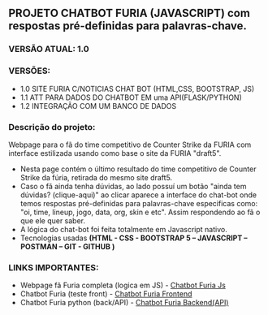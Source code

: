 
## PROJETO CHATBOT FURIA (JAVASCRIPT) com respostas pré-definidas para palavras-chave.
### VERSÃO ATUAL: 1.0

### VERSÕES: 
- 1.0 SITE FURIA C/NOTICIAS CHAT BOT (HTML,CSS, BOOTSTRAP, JS)
- 1.1 ATT PARA DADOS DO CHATBOT EM uma API(FLASK/PYTHON)
- 1.2 INTEGRAÇÃO COM UM BANCO DE DADOS

### Descrição do projeto:
Webpage para o fã do time competitivo de Counter Strike da FURIA com interface estilizada usando como base o site da FURIA "draft5".  
- Nesta page contém o último resultado do time competitivo de Counter Strike da fúria, retirada do mesmo site draft5.
- Caso o fã ainda tenha dúvidas, ao lado possuí um botão "ainda tem dúvidas? (clique-aqui)" ao clicar aparece a interface do chat-bot onde temos respostas pré-definidas para palavras-chave especificas como: "oi, time, lineup, jogo, data, org, 
skin e etc". Assim respondendo ao fã o que ele quer saber.
- A lógica do chat-bot foi feita totalmente em Javascript nativo. 
- Tecnologias usadas <strong>(HTML - CSS - BOOTSTRAP 5 – JAVASCRIPT – POSTMAN – GIT - GITHUB )</strong>

### LINKS IMPORTANTES:
- Webpage fã Furia completa (logica em JS) - <a href="https://furia-chatbot-js.vercel.app/">Chatbot Furia Js</a>
- Chatbot Furia (teste front) - <a href="https://chatbot-flask-frontend.vercel.app/">Chatbot Furia Frontend</a>
- Chatbot Furia python (back/API) - <a href="https://github.com/israelbrian/chatbot_flask">Chatbot Furia Backend(API)</a>





